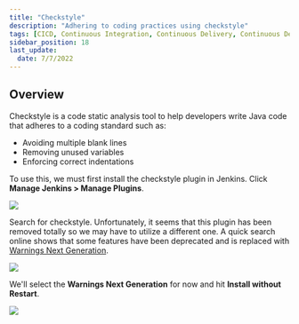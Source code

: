 ```yaml
---
title: "Checkstyle"
description: "Adhering to coding practices using checkstyle"
tags: [CICD, Continuous Integration, Continuous Delivery, Continuous Deployment, Jenkins]
sidebar_position: 18
last_update:
  date: 7/7/2022
---
```




## Overview

Checkstyle is a code static analysis tool to help developers write Java code that adheres to a coding standard such as:

- Avoiding multiple blank lines 
- Removing unused variables 
- Enforcing correct indentations
 
To use this, we must first install the checkstyle plugin in Jenkins. Click **Manage Jenkins > Manage Plugins**.

<div class='img-center'>

![](/img/docs/manplugins.png)

</div>

Search for checkstyle. Unfortunately, it seems that this plugin has been removed totally so we may have to utilize a different one. A quick search online shows that some features have been deprecated and is replaced with [Warnings Next Generation](https://www.theserverside.com/blog/Coffee-Talk-Java-News-Stories-and-Opinions/Jenkins-Warnings-Plugin-CheckStyle-FindBugs-PMD-Example-Tutorial).

<div class='img-center'>

![](/img/docs/nocheckstyle.png)

</div>

We'll select the **Warnings Next Generation** for now and hit **Install without Restart**.

<div class='img-center'>

![](/img/docs/cswng.png)

</div>
